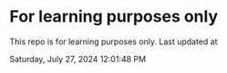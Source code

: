 # For learning purposes only
This repo is for learning purposes only.
Last updated at

Saturday, July 27, 2024 12:01:48 PM

